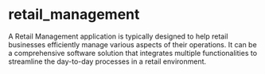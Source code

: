 # retail_management
A Retail Management application is typically designed to help retail businesses efficiently manage various aspects of their operations. It can be a comprehensive software solution that integrates multiple functionalities to streamline the day-to-day processes in a retail environment.
